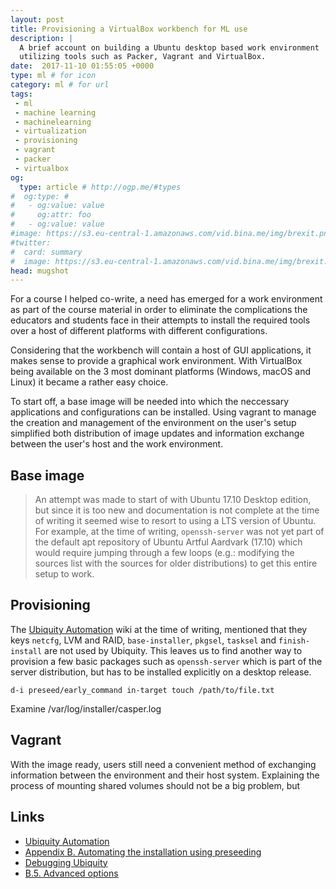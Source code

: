 ```yaml
---
layout: post
title: Provisioning a VirtualBox workbench for ML use
description: |
  A brief account on building a Ubuntu desktop based work environment
  utilizing tools such as Packer, Vagrant and VirtualBox.
date:  2017-11-10 01:55:05 +0000
type: ml # for icon
category: ml # for url
tags:
 - ml
 - machine learning
 - machinelearning
 - virtualization
 - provisioning
 - vagrant
 - packer
 - virtualbox
og:
  type: article # http://ogp.me/#types
#  og:type: # 
#   - og:value: value
#     og:attr: foo
#   - og:value: value
#image: https://s3.eu-central-1.amazonaws.com/vid.bina.me/img/brexit.png
#twitter:
#  card: summary
#  image: https://s3.eu-central-1.amazonaws.com/vid.bina.me/img/brexit.png
head: mugshot
---
```

For a course I helped co-write, a need has emerged for a work environment as
part of the course material in order to eliminate the complications the
educators and students face in their attempts to install the required tools
over a host of different platforms with different configurations.

Considering that the workbench will contain a host of GUI applications, it
makes sense to provide a graphical work environment. With VirtualBox being
available on the 3 most dominant platforms (Windows, macOS and Linux) it
became a rather easy choice.

To start off, a base image will be needed into which the neccessary
applications and configurations can be installed. Using vagrant to manage the
creation and management of the environment on the user's setup simplified both
distribution of image updates and information exchange between the user's host
and the work environment.

## Base image

> An attempt was made to start of with Ubuntu 17.10 Desktop edition, but since it is too new and documentation is not complete at the time of writing it seemed wise to resort to using a LTS version of Ubuntu. For example, at the time of writing, `openssh-server` was not yet part of the default apt repository of Ubuntu Artful Aardvark (17.10) which would require jumping through a few loops (e.g.: modifying the sources list with the sources for older distributions) to get this entire setup to work.

## Provisioning

The [Ubiquity Automation][ubiquity-auto] wiki at the time of writing, mentioned
that they keys `netcfg`, LVM and RAID, `base-installer`, `pkgsel`, `tasksel`
and `finish-install` are not used by Ubiquity. This leaves us to find another
way to provision a few basic packages such as `openssh-server` which is part of
the server distribution, but has to be installed explicitly on a desktop
release.

```
d-i preseed/early_command in-target touch /path/to/file.txt
```

Examine /var/log/installer/casper.log

## Vagrant

With the image ready, users still need a convenient method of exchanging
information between the environment and their host system. Explaining the
process of mounting shared volumes should not be a big problem, but 

## Links

- [Ubiquity Automation][ubiquity-auto]
- [Appendix B. Automating the installation using preseeding][lts-apb]
- [Debugging Ubiquity][ubiquity-debug]
- [B.5. Advanced options][lts-apb-5-advanced]

[ubiquity-auto]: https://web.archive.org/web/20171025150033/https://wiki.ubuntu.com/UbiquityAutomation
[lts-apb]: https://web.archive.org/web/20170213144306/https://help.ubuntu.com/lts/installation-guide/i386/apb.html
[ubiquity-debug]: https://web.archive.org/web/20170912022644/https://wiki.ubuntu.com/DebuggingUbiquity
[lts-apb-5-advanced]: https://web.archive.org/web/20161224142631/https://www.debian.org/releases/stable/i386/apbs05.html.en
